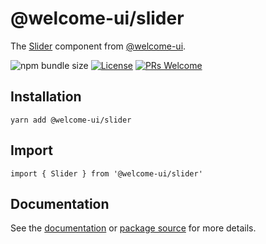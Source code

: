 # @welcome-ui/slider

The [Slider](https://welcome-ui.com/components/slider) component from [@welcome-ui](https://welcome-ui.com).

![npm bundle size](https://img.shields.io/bundlephobia/minzip/@welcome-ui/slider) [![License](https://img.shields.io/npm/l/welcome-ui.svg)](https://github.com/WTTJ/welcome-ui/tree/main/LICENSE) [![PRs Welcome](https://img.shields.io/badge/PRs-welcome-mediumspringgreen.svg)](ttps://github.com/WTTJ/welcome-ui/tree/main/CONTRIBUTING.mdx)

## Installation

    yarn add @welcome-ui/slider

## Import

    import { Slider } from '@welcome-ui/slider'

## Documentation

See the [documentation](https://welcome-ui.com/components/slider) or [package source](https://github.com/WTTJ/welcome-ui/tree/main/packages/Slider) for more details.
